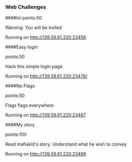 ### Web Challenges 

####lol 
points:50

Warning: You will be trolled

Running on http://139.59.61.220:23456


####Easy login

points:50

Hack this simple login page.

Running on http://139.59.61.220:23478/



####No Flags 

points:50

Flags flags everywhere

Running on http://139.59.61.220:23467




####My story

points:100

Read mafiakid's story. Understand what he wish to convey

Running on http://139.59.61.220:23489




